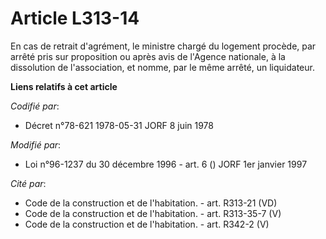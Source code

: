 # Article L313-14

En cas de retrait d'agrément, le ministre chargé du logement procède, par arrêté pris sur proposition ou après avis de
l'Agence nationale, à la dissolution de l'association, et nomme, par le même arrêté, un liquidateur.

**Liens relatifs à cet article**

_Codifié par_:

  - Décret n°78-621 1978-05-31 JORF 8 juin 1978

_Modifié par_:

  - Loi n°96-1237 du 30 décembre 1996 - art. 6 () JORF 1er janvier 1997

_Cité par_:

  - Code de la construction et de l'habitation. - art. R313-21 (VD)
  - Code de la construction et de l'habitation. - art. R313-35-7 (V)
  - Code de la construction et de l'habitation. - art. R342-2 (V)
